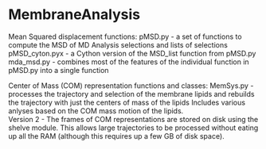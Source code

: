 # MembraneAnalysis

Mean Squared displacement functions:
  pMSD.py - a set of functions to compute the MSD of MD Analysis selections and lists of selections
  pMSD_cyton.pyx - a Cython version of the MSD_list function from pMSD.py
  mda_msd.py - combines most of the features of the individual function in pMSD.py into a single function

Center of Mass (COM) representation functions and classes:
  MemSys.py - processes the trajectory and selection of the membrane lipids and
	      rebuilds the trajectory with just the centers of mass of the lipids
	      Includes various anlyses based on the COM mass motion of the lipids.	
	Version 2 - The frames of COM representations are stored on disk using the shelve module.
	            This allows large trajectories to be processed without eating up all the RAM 
                    (although this requires up a few GB of disk space).
				
